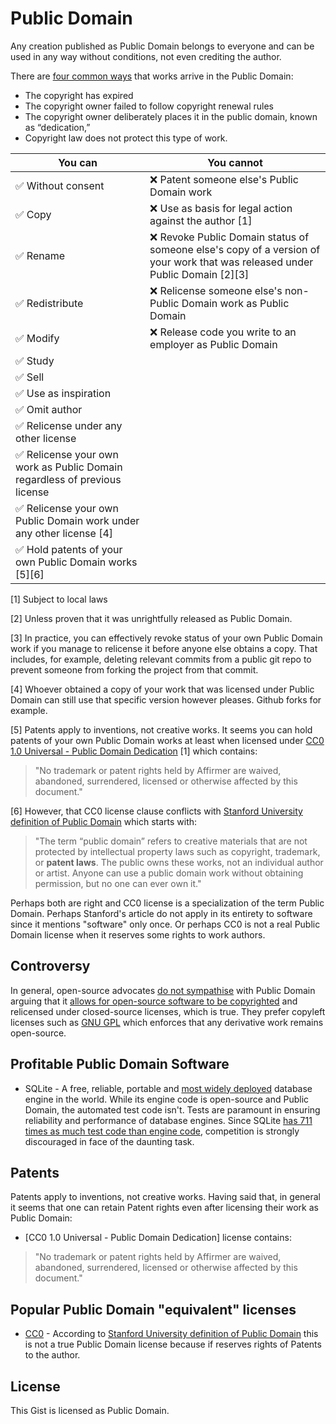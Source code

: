 # Public Domain

Any creation published as Public Domain belongs to everyone and can be used in any way without conditions, not even crediting the author.

There are [four common ways](https://fairuse.stanford.edu/overview/public-domain/welcome/) that works arrive in the Public Domain:

* The copyright has expired
* The copyright owner failed to follow copyright renewal rules
* The copyright owner deliberately places it in the public domain, known as “dedication,”
* Copyright law does not protect this type of work.

You can | You cannot
--- | ---
✅ Without consent | ❌ Patent someone else's Public Domain work
✅ Copy | ❌ Use as basis for legal action against the author [1]
✅ Rename | ❌ Revoke Public Domain status of someone else's copy of a version of your work that was released under Public Domain [2][3]
✅ Redistribute | ❌ Relicense someone else's non-Public Domain work as Public Domain
✅ Modify | ❌ Release code you write to an employer as Public Domain
✅ Study |
✅ Sell |
✅ Use as inspiration |
✅ Omit author |
✅ Relicense under any other license |
✅ Relicense your own work as Public Domain regardless of previous license |
✅ Relicense your own Public Domain work under any other license [4] |
✅ Hold patents of your own Public Domain works [5][6] |

[1] Subject to local laws

[2] Unless proven that it was unrightfully released as Public Domain.

[3] In practice, you can effectively revoke status of your own Public Domain work if you manage to relicense it before anyone else obtains a copy. That includes, for example, deleting relevant commits from a public git repo to prevent someone from forking the project from that commit.

[4] Whoever obtained a copy of your work that was licensed under Public Domain can still use that specific version however pleases. Github forks for example.

[5] Patents apply to inventions, not creative works. It seems you can hold patents of your own Public Domain works at least when licensed under [CC0 1.0 Universal - Public Domain Dedication](https://creativecommons.org/publicdomain/zero/1.0/legalcode) [1] which contains:

 > "No trademark or patent rights held by Affirmer are waived, abandoned, surrendered, licensed or otherwise affected by this document."
 
[6] However, that CC0 license clause conflicts with [Stanford University definition of Public Domain](https://fairuse.stanford.edu/overview/public-domain/welcome/) which starts with:
 
 > "The term “public domain” refers to creative materials that are not protected by intellectual property laws such as copyright, trademark, or **patent laws**. The public owns these works, not an individual author or artist. Anyone can use a public domain work without obtaining permission, but no one can ever own it."
 
 Perhaps both are right and CC0 license is a specialization of the term Public Domain. Perhaps Stanford's article do not apply in its entirety to software since it mentions "software" only once. Or perhaps CC0 is not a real Public Domain license when it reserves some rights to work authors.

## Controversy

In general, open-source advocates [do not sympathise](https://opensource.org/faq#public-domain) with Public Domain arguing that it [allows for open-source software to be copyrighted](https://opensource.org/faq#cc-zero) and relicensed under closed-source licenses, which is true. They prefer copyleft licenses such as [GNU GPL](https://en.wikipedia.org/wiki/GNU_General_Public_License) which enforces that any derivative work remains open-source.

## Profitable Public Domain Software

* SQLite - A free, reliable, portable and [most widely deployed](https://www.sqlite.org/mostdeployed.html) database engine in the world. While its engine code is open-source and Public Domain, the automated test code isn't. Tests are paramount in ensuring reliability and performance of database engines. Since SQLite [has 711 times as much test code than engine code](https://www.sqlite.org/testing.html), competition is strongly discouraged in face of the daunting task.

## Patents

Patents apply to inventions, not creative works. Having said that, in general it seems that one can retain Patent rights even after licensing their work as Public Domain:

* [CC0 1.0 Universal - Public Domain Dedication] license contains:

> "No trademark or patent rights held by Affirmer are waived, abandoned, surrendered, licensed or otherwise affected by this document."

## Popular Public Domain "equivalent" licenses

* [CC0](https://creativecommons.org/publicdomain/zero/1.0/legalcode) - According to [Stanford University definition of Public Domain](https://fairuse.stanford.edu/overview/public-domain/welcome/) this is not a true Public Domain license because if reserves rights of Patents to the author.

## License

This Gist is licensed as Public Domain.